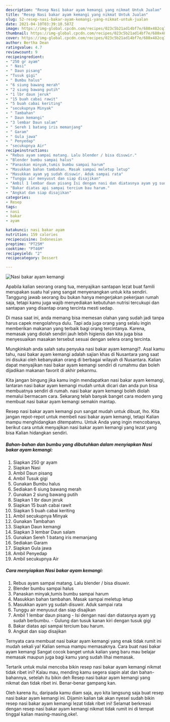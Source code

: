```yaml
---
description: "Resep Nasi bakar ayam kemangi yang nikmat Untuk Jualan"
title: "Resep Nasi bakar ayam kemangi yang nikmat Untuk Jualan"
slug: 52-resep-nasi-bakar-ayam-kemangi-yang-nikmat-untuk-jualan
date: 2021-04-10T03:39:10.587Z
image: https://img-global.cpcdn.com/recipes/023c5b21ad14bf7e/680x482cq70/nasi-bakar-ayam-kemangi-foto-resep-utama.jpg
thumbnail: https://img-global.cpcdn.com/recipes/023c5b21ad14bf7e/680x482cq70/nasi-bakar-ayam-kemangi-foto-resep-utama.jpg
cover: https://img-global.cpcdn.com/recipes/023c5b21ad14bf7e/680x482cq70/nasi-bakar-ayam-kemangi-foto-resep-utama.jpg
author: Bertha Dean
ratingvalue: 4.7
reviewcount: 9
recipeingredient:
- "250 gr ayam"
- " Nasi"
- " Daun pisang"
- "Tusuk gigi"
- " Bumbu halus"
- "6 siung bawang merah"
- "2 siung bawang putih"
- "1 lbr daun jeruk"
- "15 buah cabai rawit"
- "5 buah cabai keriting"
- "secukupnya Minyak"
- " Tambahan"
- " Daun kemangi"
- "3 lembar Daun salam"
- " Sereh 1 batang iris memanjang"
- " Garam"
- " Gula jawa"
- " Penyedap"
- "secukupnya Air"
recipeinstructions:
- "Rebus ayam sampai matang. Lalu blender / bisa disuwir."
- "Blender bumbu sampai halus"
- "Panaskan minyak,tumis bumbu sampai harum"
- "Masukkan bahan tambahan. Masak sampai meletup letup"
- "Masukkan ayam yg sudah disuwir. Aduk sampai rata"
- "Tunggu air menyusut dan siap disajikan"
- "Ambil 1 lembar daun pisang Isi dengan nasi dan diatasnya ayam yg sudah berbumbu. Gulung dan tusuk kanan kiri dengan tusuk gigi"
- "Bakar diatas api sampai tercium bau harum."
- "Angkat dan siap disajikan"
categories:
- Resep
tags:
- nasi
- bakar
- ayam

katakunci: nasi bakar ayam 
nutrition: 159 calories
recipecuisine: Indonesian
preptime: "PT25M"
cooktime: "PT46M"
recipeyield: "2"
recipecategory: Dessert

---
```



![Nasi bakar ayam kemangi](https://img-global.cpcdn.com/recipes/023c5b21ad14bf7e/680x482cq70/nasi-bakar-ayam-kemangi-foto-resep-utama.jpg)

Apabila kalian seorang orang tua, menyajikan santapan lezat buat famili merupakan suatu hal yang sangat menyenangkan untuk kita sendiri. Tanggung jawab seorang ibu bukan hanya mengerjakan pekerjaan rumah saja, tetapi kamu juga wajib menyediakan kebutuhan nutrisi tercukupi dan santapan yang disantap orang tercinta mesti sedap.

Di masa  saat ini, anda memang bisa memesan olahan yang sudah jadi tanpa harus capek mengolahnya dulu. Tapi ada juga orang yang selalu ingin memberikan makanan yang terbaik bagi orang tercintanya. Karena, memasak yang diolah sendiri jauh lebih higienis dan kita juga bisa menyesuaikan masakan tersebut sesuai dengan selera orang tercinta. 



Mungkinkah anda salah satu penyuka nasi bakar ayam kemangi?. Asal kamu tahu, nasi bakar ayam kemangi adalah sajian khas di Nusantara yang saat ini disukai oleh kebanyakan orang di berbagai wilayah di Nusantara. Kalian dapat menyajikan nasi bakar ayam kemangi sendiri di rumahmu dan boleh dijadikan makanan favorit di akhir pekanmu.

Kita jangan bingung jika kamu ingin mendapatkan nasi bakar ayam kemangi, lantaran nasi bakar ayam kemangi mudah untuk dicari dan anda pun bisa membuatnya sendiri di rumah. nasi bakar ayam kemangi boleh diolah memalui bermacam cara. Sekarang telah banyak banget cara modern yang membuat nasi bakar ayam kemangi semakin mantap.

Resep nasi bakar ayam kemangi pun sangat mudah untuk dibuat, lho. Kita jangan repot-repot untuk membeli nasi bakar ayam kemangi, tetapi Kalian mampu menghidangkan ditempatmu. Untuk Anda yang ingin mencobanya, berikut cara untuk menyajikan nasi bakar ayam kemangi yang lezat yang bisa Kalian hidangkan sendiri.

<!--inarticleads1-->

##### Bahan-bahan dan bumbu yang dibutuhkan dalam menyiapkan Nasi bakar ayam kemangi:

1. Siapkan 250 gr ayam
1. Siapkan  Nasi
1. Ambil  Daun pisang
1. Ambil Tusuk gigi
1. Gunakan  Bumbu halus
1. Sediakan 6 siung bawang merah
1. Gunakan 2 siung bawang putih
1. Siapkan 1 lbr daun jeruk
1. Siapkan 15 buah cabai rawit
1. Siapkan 5 buah cabai keriting
1. Ambil secukupnya Minyak
1. Gunakan  Tambahan
1. Siapkan  Daun kemangi
1. Siapkan 3 lembar Daun salam
1. Gunakan  Sereh 1 batang iris memanjang
1. Sediakan  Garam
1. Siapkan  Gula jawa
1. Ambil  Penyedap
1. Ambil secukupnya Air




<!--inarticleads2-->

##### Cara menyiapkan Nasi bakar ayam kemangi:

1. Rebus ayam sampai matang. Lalu blender / bisa disuwir.
1. Blender bumbu sampai halus
1. Panaskan minyak,tumis bumbu sampai harum
1. Masukkan bahan tambahan. Masak sampai meletup letup
1. Masukkan ayam yg sudah disuwir. Aduk sampai rata
1. Tunggu air menyusut dan siap disajikan
1. Ambil 1 lembar daun pisang - Isi dengan nasi dan diatasnya ayam yg sudah berbumbu. - Gulung dan tusuk kanan kiri dengan tusuk gigi
1. Bakar diatas api sampai tercium bau harum.
1. Angkat dan siap disajikan




Ternyata cara membuat nasi bakar ayam kemangi yang enak tidak rumit ini mudah sekali ya! Kalian semua mampu memasaknya. Cara buat nasi bakar ayam kemangi Sangat cocok banget untuk kalian yang baru mau belajar memasak maupun juga bagi kamu yang sudah lihai memasak.

Tertarik untuk mulai mencoba bikin resep nasi bakar ayam kemangi nikmat tidak ribet ini? Kalau mau, mending kamu segera siapin alat dan bahan-bahannya, setelah itu bikin deh Resep nasi bakar ayam kemangi yang nikmat dan tidak ribet ini. Benar-benar gampang kan. 

Oleh karena itu, daripada kamu diam saja, ayo kita langsung saja buat resep nasi bakar ayam kemangi ini. Dijamin kalian tak akan nyesel sudah bikin resep nasi bakar ayam kemangi lezat tidak ribet ini! Selamat berkreasi dengan resep nasi bakar ayam kemangi nikmat tidak rumit ini di tempat tinggal kalian masing-masing,oke!.

